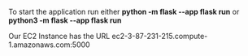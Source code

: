 To start the application run either **python -m flask --app flask run** or **python3 -m flask --app flask run**

Our EC2 Instance has the URL ec2-3-87-231-215.compute-1.amazonaws.com:5000
